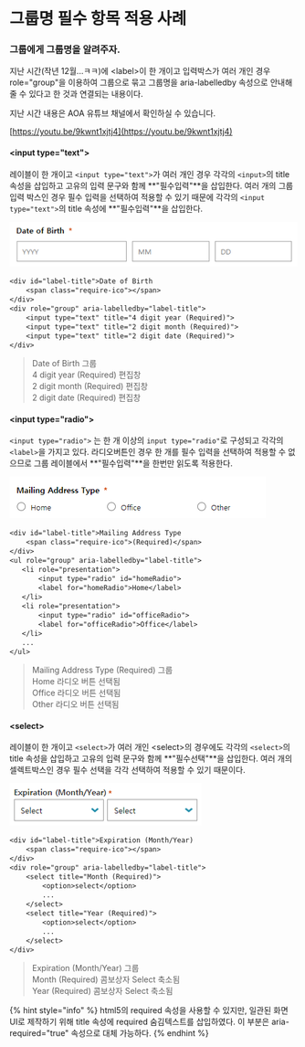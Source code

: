 # 그룹명 필수 항목 적용 사례

### 그룹에게 그룹명을 알려주자.

지난 시간\(작년 12월...ㅋㅋ\)에 &lt;label&gt;이 한 개이고 입력박스가 여러 개인 경우 role="group"을 이용하여 그룹으로 묶고 그룹명을 aria-labelledby 속성으로 안내해 줄 수 있다고 한 것과 연결되는 내용이다.

지난 시간 내용은 AOA 유튜브 채널에서 확인하실 수 있습니다.

[https://youtu.be/9kwnt1xjtj4](https://youtu.be/9kwnt1xjtj4)

#### &lt;input type="text"&gt; 

레이블이 한 개이고 `<input type="text">`가 여러 개인 경우 각각의 `<input>`의 title 속성을 삽입하고 고유의 입력 문구와 함께 **"필수입력"**을 삽입한다. 여러 개의 그룹 입력 박스인 경우 필수 입력을 선택하여 적용할 수 있기 때문에 각각의  `<input type="text">`의 title 속성에 **"필수입력"**을 삽입한다.

![](../../.gitbook/assets/image%20%2813%29.png)

```markup
<div id="label-title">Date of Birth
    <span class="require-ico"></span>
</div>
<div role="group" aria-labelledby="label-title">
    <input type="text" title="4 digit year (Required)">
    <input type="text" title="2 digit month (Required)">
    <input type="text" title="2 digit date (Required)">
</div>
```

> Date of Birth 그룹   
> 4 digit year \(Required\) 편집창   
> 2 digit month \(Required\) 편집창  
> 2 digit date \(Required\) 편집창

####  &lt;input type="radio"&gt; 

`<input type="radio">` 는 한 개 이상의 `input type="radio"`로 구성되고 각각의 `<label>`을 가지고 있다. 라디오버튼인 경우 한 개를 필수 입력을 선택하여 적용할 수 없으므로 그룹 레이블에서 **"필수입력"**을 한번만 읽도록 적용한다.

![](../../.gitbook/assets/image%20%2840%29.png)

```markup
<div id="label-title">Mailing Address Type
    <span class="require-ico">(Required)</span>
</div>
<ul role="group" aria-labelledby="label-title"> 
   <li role="presentation">
       <input type="radio" id="homeRadio">
       <label for="homeRadio">Home</label>  
   </li>
   <li role="presentation">
       <input type="radio" id="officeRadio">                            
       <label for="officeRadio">Office</label>
   </li>
   ...
</ul>

```

> Mailing Address Type \(Required\) 그룹   
> Home 라디오 버튼 선택됨   
> Office 라디오 버튼 선택됨   
> Other 라디오 버튼 선택됨

#### &lt;select&gt;

레이블이 한 개이고 `<select>`가 여러 개인 &lt;select&gt;의 경우에도 각각의 `<select>`의 title 속성을 삽입하고 고유의 입력 문구와 함께 **"필수선택"**을 삽입한다. 여러 개의 셀렉트박스인 경우 필수 선택을 각각 선택하여 적용할 수 있기 때문이다.

![](../../.gitbook/assets/image%20%2832%29.png)

```markup
<div id="label-title">Expiration (Month/Year)
    <span class="require-ico"></span>
</div>
<div role="group" aria-labelledby="label-title">
    <select title="Month (Required)">
        <option>select</option>
        ...
    </select>
    <select title="Year (Required)">
        <option>select</option>
        ...
    </select>
</div>
```

> Expiration \(Month/Year\) 그룹   
> Month \(Required\) 콤보상자 Select 축소됨   
> Year \(Required\) 콤보상자 Select 축소됨

{% hint style="info" %}
html5의 required 속성을 사용할 수 있지만, 일관된 화면 UI로 제작하기 위해 title 속성에 required 숨김텍스트를 삽입하였다. 이 부분은 aria-required="true" 속성으로 대체 가능하다.
{% endhint %}

